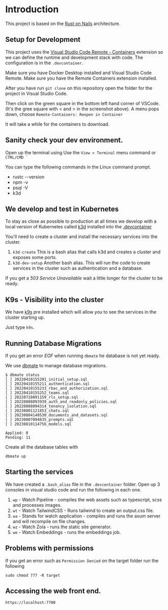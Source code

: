 # Introduction

This project is based on the [Rust on Nails](https://rust-on-nails.com/) architecture.

## Setup for Development

This project uses the [Visual Studio Code Remote - Containers](https://code.visualstudio.com/docs/remote/containers) extension so we can define the runtime and development stack with code. The configuration is in the `.devcontainer`.

Make sure you have Docker Desktop installed and Visual Studio Code Remote. Make sure you have the Remote Containers extension installed. 

After you have run `git clone` on this repository open the folder for the project in Visual Studio Code.

Then click on the green square in the bottom left hand corner of VSCode. (It's the gree square with < and > in the screenshot above). A menu pops down, choose `Remote-Containers: Reopen in Container`

It will take a while for the containers to download.

## Sanity check your dev environment.

Open up the terminal using Use the `View > Terminal` menu command or ``CTRL/CMD ` ``

You can type the following commands in the Linux command prompt.

* rustc --version
* npm -v 
* psql -V
* k3d

## We develop and test in Kubernetes

To stay as close as possible to production at all times we develop with a local version of Kubernetes called [k3d](https://k3d.io) installed into the [.devcontainer](https://containers.dev/)

You'll need to create a cluster and install the necessary services into the cluster.

1. `k3d-create` This is a bash alias that calls k3d and creates a cluster and exposes some ports.
1. `k3d-dev-setup` Another bash alias. This will run the code to create services in the cluster such as authentication and a database.

If you get a *503 Service Unavailable* wait a little longer for the cluster to be ready.

## K9s - Visibility into the cluster

We have [k9s](https://k9scli.io/) pre installed which will allow you to see the services in the cluster starting up.

Just type `k9s`.

## Running Database Migrations

If you get an error *EOF* when running `dbmate` he database is not yet ready.

We use [dbmate](https://github.com/amacneil/dbmate) to manage database migrations.

```
$ dbmate status
[ ] 20220410155201_initial_setup.sql
[ ] 20220410155211_authentication.sql
[ ] 20220410155233_rbac_and_authorization.sql
[ ] 20220410155252_teams.sql
[ ] 20220728091159_rls_setup.sql
[ ] 20220808093939_auth_and_readonly_policies.sql
[ ] 20220808094314_tenancy_isolation.sql
[ ] 20230801121853_chats.sql
[ ] 20230804140530_documents_and_datasets.sql
[ ] 20230807094835_prompts.sql
[ ] 20230810114756_models.sql

Applied: 0
Pending: 11
```

Create all the database tables with

`dbmate up`


## Starting the services

We have created a `.bash_alias` file in the `.devcontainer` folder. Open up 3 consoles in visual studio code and run the following in each one.

1. `wp` - Watch Pipeline - compiles the web assets such as typescript, scss and processes images.
1. `wt` - Watch TailwindCSS - Runs tailwind to create an output.css file.
1. `wa` - Stands for watch application - compiles and runs the axum server and will recompile on file changes.
1. `wz` - Watch Zola - runs the static site generator.
1. `we` - Watch Embeddings - runs the embeddings job.

## Problems with permissions

If you get an error such as `Permission Denied` on the target folder run the following

`sudo chmod 777 -R target`

## Accessing the web front end.

`https://localhost:7700`
